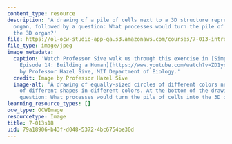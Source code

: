 ```yaml
---
content_type: resource
description: 'A drawing of a pile of cells next to a 3D structure representing an
  organ, followed by a question: What processes would turn the pile of cells into
  the 3D organ?'
file: https://ol-ocw-studio-app-qa.s3.amazonaws.com/courses/7-013-introductory-biology-spring-2018/79a18906b43fd04853724bc6754be30d_7.013-s18.jpg
file_type: image/jpeg
image_metadata:
  caption: 'Watch Professor Sive walk us through this exercise in [Simply Science
    Episode 14: Building a Human](https://www.youtube.com/watch?v=ZD1ycOhppYk). Image
    by Professor Hazel Sive, MIT Department of Biology.'
  credit: Image by Professor Hazel Sive
  image-alt: 'A drawing of equally-sized circles of different colors next to a group
    of different shapes in different colors. At the bottom of the drawing is the following
    question: What processes would turn the pile of cells into the 3D organ?'
learning_resource_types: []
ocw_type: OCWImage
resourcetype: Image
title: 7-013s18
uid: 79a18906-b43f-d048-5372-4bc6754be30d
---
```

